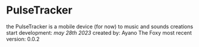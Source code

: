 # PulseTracker

the PulseTracker is a mobile device (for now) to music and sounds creations start development: _may 28th 2023_ created by: Ayano The Foxy most recent version: 0.0.2